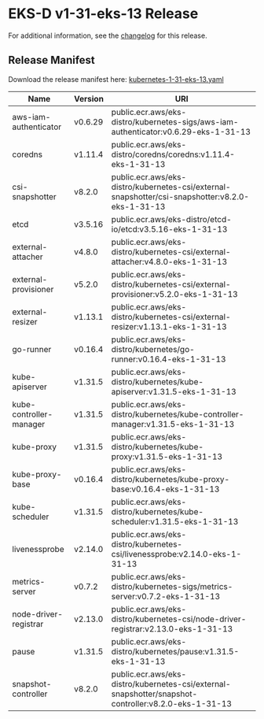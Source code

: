 # EKS-D v1-31-eks-13 Release

For additional information, see the [changelog](CHANGELOG-v1-31-eks-13.md) for this release.

## Release Manifest

Download the release manifest here: [kubernetes-1-31-eks-13.yaml](https://distro.eks.amazonaws.com/kubernetes-1-31/kubernetes-1-31-eks-13.yaml)

| Name | Version | URI |
|------|---------|-----|
| aws-iam-authenticator | v0.6.29 | public.ecr.aws/eks-distro/kubernetes-sigs/aws-iam-authenticator:v0.6.29-eks-1-31-13 |
| coredns | v1.11.4 | public.ecr.aws/eks-distro/coredns/coredns:v1.11.4-eks-1-31-13 |
| csi-snapshotter | v8.2.0 | public.ecr.aws/eks-distro/kubernetes-csi/external-snapshotter/csi-snapshotter:v8.2.0-eks-1-31-13 |
| etcd | v3.5.16 | public.ecr.aws/eks-distro/etcd-io/etcd:v3.5.16-eks-1-31-13 |
| external-attacher | v4.8.0 | public.ecr.aws/eks-distro/kubernetes-csi/external-attacher:v4.8.0-eks-1-31-13 |
| external-provisioner | v5.2.0 | public.ecr.aws/eks-distro/kubernetes-csi/external-provisioner:v5.2.0-eks-1-31-13 |
| external-resizer | v1.13.1 | public.ecr.aws/eks-distro/kubernetes-csi/external-resizer:v1.13.1-eks-1-31-13 |
| go-runner | v0.16.4 | public.ecr.aws/eks-distro/kubernetes/go-runner:v0.16.4-eks-1-31-13 |
| kube-apiserver | v1.31.5 | public.ecr.aws/eks-distro/kubernetes/kube-apiserver:v1.31.5-eks-1-31-13 |
| kube-controller-manager | v1.31.5 | public.ecr.aws/eks-distro/kubernetes/kube-controller-manager:v1.31.5-eks-1-31-13 |
| kube-proxy | v1.31.5 | public.ecr.aws/eks-distro/kubernetes/kube-proxy:v1.31.5-eks-1-31-13 |
| kube-proxy-base | v0.16.4 | public.ecr.aws/eks-distro/kubernetes/kube-proxy-base:v0.16.4-eks-1-31-13 |
| kube-scheduler | v1.31.5 | public.ecr.aws/eks-distro/kubernetes/kube-scheduler:v1.31.5-eks-1-31-13 |
| livenessprobe | v2.14.0 | public.ecr.aws/eks-distro/kubernetes-csi/livenessprobe:v2.14.0-eks-1-31-13 |
| metrics-server | v0.7.2 | public.ecr.aws/eks-distro/kubernetes-sigs/metrics-server:v0.7.2-eks-1-31-13 |
| node-driver-registrar | v2.13.0 | public.ecr.aws/eks-distro/kubernetes-csi/node-driver-registrar:v2.13.0-eks-1-31-13 |
| pause | v1.31.5 | public.ecr.aws/eks-distro/kubernetes/pause:v1.31.5-eks-1-31-13 |
| snapshot-controller | v8.2.0 | public.ecr.aws/eks-distro/kubernetes-csi/external-snapshotter/snapshot-controller:v8.2.0-eks-1-31-13 |
